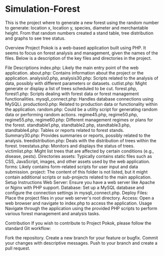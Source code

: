 # Simulation-Forest
This is the project where to generate a new forest using the random number to generate: location x, location y, species, diameter and merchantable height. From that random numbers created a stand table, tree distribution and graphs to see tree status.

Overview
Project Pokok is a web-based application built using PHP. It seems to focus on forest analysis and management, given the names of the files. Below is a description of the key files and directories in the project.

File Descriptions
index.php: Likely the main entry point of the web application.
about.php: Contains information about the project or the application.
analysis0.php, analysis30.php: Scripts related to the analysis of data, possibly with different parameters or datasets.
cutlist.php: Might generate or display a list of trees scheduled to be cut.
forest.php, forest1.php: Scripts dealing with forest data or forest management functionalities.
mysqli_connect.php: Handles database connections using MySQLi.
production0.php: Related to production data or functionality within the application.
random.php: Could be a utility script for generating random data or performing random actions.
regime45.php, regime50.php, regime55.php, regime60.php: Different management regimes or plans for the forest.
standtable1.php, standtable2.php, standtable3.php, standtable4.php: Tables or reports related to forest stands.
Summary30.php: Provides summaries or reports, possibly related to the analysis.
treedistribution.php: Deals with the distribution of trees within the forest.
treestatus.php: Monitors and displays the status of trees.
victimlist.php: Might list trees that are affected by certain conditions (e.g., disease, pests).
Directories
assets: Typically contains static files such as CSS, JavaScript, images, and other assets used by the web application.
forms: Likely contains form-related scripts for user input and data submission.
project: The content of this folder is not listed, but it might contain additional scripts or sub-projects related to the main application.
Setup Instructions
Web Server: Ensure you have a web server like Apache or Nginx with PHP support.
Database: Set up a MySQL database and configure the connection settings in mysqli_connect.php.
Deploy Files: Place the project files in your web server's root directory.
Access: Open a web browser and navigate to index.php to access the application.
Usage
Navigate through the application using the provided PHP scripts to perform various forest management and analysis tasks.

Contribution
If you wish to contribute to Project Pokok, please follow the standard Git workflow:

Fork the repository.
Create a new branch for your feature or bugfix.
Commit your changes with descriptive messages.
Push to your branch and create a pull request.
